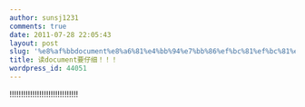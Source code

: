 ```yaml
---
author: sunsj1231
comments: true
date: 2011-07-28 22:05:43
layout: post
slug: '%e8%af%bbdocument%e8%a6%81%e4%bb%94%e7%bb%86%ef%bc%81%ef%bc%81%ef%bc%81'
title: 读document要仔细！！！
wordpress_id: 44051
---
```


!!!!!!!!!!!!!!!!!!!!!!!!!!!!!!
